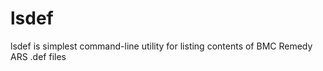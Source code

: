 lsdef
=====

lsdef is simplest command-line utility for listing contents of BMC Remedy ARS .def files
